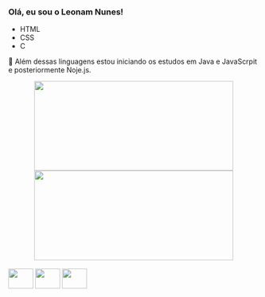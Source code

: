 ### Olá, eu sou o Leonam Nunes!

- HTML
- CSS
- C

🔸 Além dessas linguagens estou iniciando os estudos em Java e JavaScrpit e posteriormente Noje.js.

<div align="center">
  <a href="https://github.com/leonunes17">
  <img height="180em" width="400em" src="https://github-readme-stats.vercel.app/api?username=leonunes17&show_icons=true&theme=radical&include_all_commits=true&count_private=true"/>
  <img height="180em" width="400em" src="https://github-readme-stats.vercel.app/api/top-langs/?username=leonunes17&layout=compact&langs_count=7&theme=radical"/>
</div>

<br>
<div style="display: inline-block">
  <img align="center" height="40" width="50" src="https://cdn.jsdelivr.net/gh/devicons/devicon/icons/c/c-original.svg" />
  <img align="center" height="40" width="50" src="https://cdn.jsdelivr.net/gh/devicons/devicon/icons/html5/html5-original.svg" />
  <img align="center" height="40" width="50" src="https://cdn.jsdelivr.net/gh/devicons/devicon/icons/css3/css3-original.svg" />
          
 </div>
 
 ##
